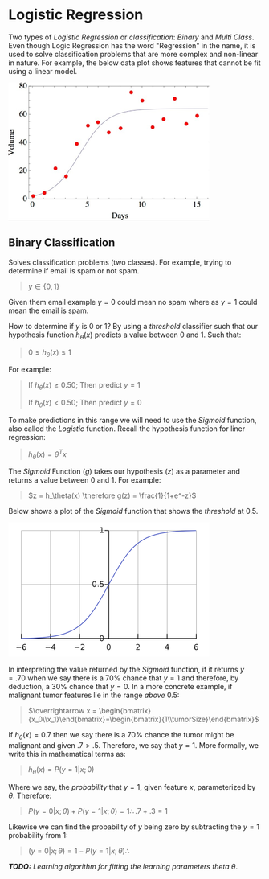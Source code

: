 # Logistic Regression

Two types of *Logistic Regression* or *classification*: *Binary* and *Multi Class*. Even though Logic Regression has the word "Regression" in the name, it is used to solve classification problems that are more complex and non-linear in nature. For example, the below data plot shows features that cannot be fit using a linear model.

![Logistic Regression](../images/logistic-regression.png)

## Binary Classification

Solves classification problems (two classes). For example, trying to determine if email is spam or not spam.

> $y\in\{0,1\}$

Given them email example $y=0$ could mean no spam where as $y=1$ could mean the email is spam.

How to determine if $y$ is $0$ or $1$? By using a *threshold* classifier such that our hypothesis function $h_\theta(x)$ predicts a value between $0$ and $1$. Such that:

> $0\le h_\theta(x)\le1$

For example:

> If $h_\theta(x)\ge  0.50$; Then predict $y=1$
>
> If $h_\theta(x)\lt  0.50$; Then predict $y=0$

To make predictions in this range we will need to use the *Sigmoid* function, also called the *Logistic* function.  Recall the hypothesis function for liner regression:

> $h_\theta(x)= \theta^Tx$

The *Sigmoid* Function ($g$) takes our hypothesis ($z$) as a parameter and returns a value between $0$ and $1$. For example:

> $z = h_\theta(x) \therefore g(z) = \frac{1}{1+e^-z}$

Below shows a plot of the *Sigmoid* function that shows the *threshold* at $0.5$.

![Sigmoid Regression](../images/sigmoid-function.png)

In interpreting the value returned by the *Sigmoid* function, if it returns $y = .70$ when we say there is a $70\%$ chance that $y=1$ and therefore, by deduction, a $30\%$ chance that $y=0$. In a more concrete example, if malignant tumor features  lie in the range *above* $0.5$:

> $\overrightarrow x = \begin{bmatrix}{x_0\\x_1}\end{bmatrix}=\begin{bmatrix}{1\\tumorSize}\end{bmatrix}$

If $h_\theta(x) = 0.7$ then we say there is a $70\%$ chance the tumor might be malignant and given $.7 > .5$. Therefore, we say that $y=1$. More formally, we write this in mathematical terms as:

> $h_\theta(x) = P(y=1|x;0)$

Where we say, the *probability* that $y=1$, given feature $x$, parameterized by $\theta$. Therefore:

> $P(y=0|x;\theta) + P(y=1|x;\theta)=1 \therefore .7 + .3 = 1$

Likewise we can find the probability of $y$ being zero by subtracting the $y=1$ probability from $1$:

> $(y=0|x;\theta)=1-P(y=1|x;\theta) \therefore$

***TODO:*** *Learning algorithm for fitting the learning parameters theta* $\theta$.
